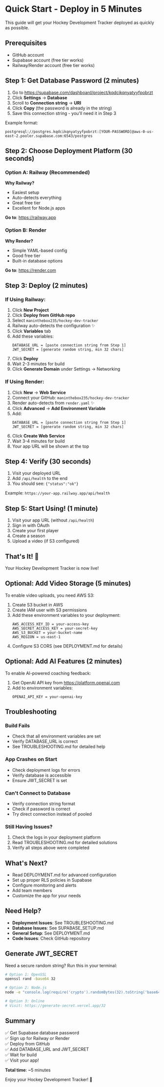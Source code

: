 # Quick Start - Deploy in 5 Minutes

This guide will get your Hockey Development Tracker deployed as quickly as possible.

## Prerequisites

- GitHub account
- Supabase account (free tier works)
- Railway/Render account (free tier works)

## Step 1: Get Database Password (2 minutes)

1. Go to https://supabase.com/dashboard/project/kqdcikqnyatyyfpobrzt
2. Click **Settings** → **Database**
3. Scroll to **Connection string** → **URI**
4. Click **Copy** (the password is already in the string)
5. Save this connection string - you'll need it in Step 3

Example format:
```
postgresql://postgres.kqdcikqnyatyyfpobrzt:[YOUR-PASSWORD]@aws-0-us-east-2.pooler.supabase.com:6543/postgres
```

## Step 2: Choose Deployment Platform (30 seconds)

### Option A: Railway (Recommended)

**Why Railway?**
- Easiest setup
- Auto-detects everything
- Great free tier
- Excellent for Node.js apps

**Go to**: https://railway.app

### Option B: Render

**Why Render?**
- Simple YAML-based config
- Good free tier
- Built-in database options

**Go to**: https://render.com

## Step 3: Deploy (2 minutes)

### If Using Railway:

1. Click **New Project**
2. Click **Deploy from GitHub repo**
3. Select `maninthebox235/hockey-dev-tracker`
4. Railway auto-detects the configuration ✨
5. Click **Variables** tab
6. Add these variables:
   ```
   DATABASE_URL = [paste connection string from Step 1]
   JWT_SECRET = [generate random string, min 32 chars]
   ```
7. Click **Deploy**
8. Wait 2-3 minutes for build
9. Click **Generate Domain** under Settings → Networking

### If Using Render:

1. Click **New** → **Web Service**
2. Connect your GitHub: `maninthebox235/hockey-dev-tracker`
3. Render auto-detects from `render.yaml` ✨
4. Click **Advanced** → **Add Environment Variable**
5. Add:
   ```
   DATABASE_URL = [paste connection string from Step 1]
   JWT_SECRET = [generate random string, min 32 chars]
   ```
6. Click **Create Web Service**
7. Wait 3-4 minutes for build
8. Your app URL will be shown at the top

## Step 4: Verify (30 seconds)

1. Visit your deployed URL
2. Add `/api/health` to the end
3. You should see: `{"status":"ok"}`

Example: `https://your-app.railway.app/api/health`

## Step 5: Start Using! (1 minute)

1. Visit your app URL (without `/api/health`)
2. Sign in with OAuth
3. Create your first player
4. Create a season
5. Upload a video (if S3 configured)

## That's It! 🎉

Your Hockey Development Tracker is now live!

## Optional: Add Video Storage (5 minutes)

To enable video uploads, you need AWS S3:

1. Create S3 bucket in AWS
2. Create IAM user with S3 permissions
3. Add these environment variables to your deployment:
   ```
   AWS_ACCESS_KEY_ID = your-access-key
   AWS_SECRET_ACCESS_KEY = your-secret-key
   AWS_S3_BUCKET = your-bucket-name
   AWS_REGION = us-east-1
   ```
4. Configure S3 CORS (see DEPLOYMENT.md for details)

## Optional: Add AI Features (2 minutes)

To enable AI-powered coaching feedback:

1. Get OpenAI API key from https://platform.openai.com
2. Add to environment variables:
   ```
   OPENAI_API_KEY = your-openai-key
   ```

## Troubleshooting

### Build Fails
- Check that all environment variables are set
- Verify DATABASE_URL is correct
- See TROUBLESHOOTING.md for detailed help

### App Crashes on Start
- Check deployment logs for errors
- Verify database is accessible
- Ensure JWT_SECRET is set

### Can't Connect to Database
- Verify connection string format
- Check if password is correct
- Try direct connection instead of pooled

### Still Having Issues?

1. Check the logs in your deployment platform
2. Read TROUBLESHOOTING.md for detailed solutions
3. Verify all steps above were completed

## What's Next?

- Read DEPLOYMENT.md for advanced configuration
- Set up proper RLS policies in Supabase
- Configure monitoring and alerts
- Add team members
- Customize the app for your needs

## Need Help?

- **Deployment Issues**: See TROUBLESHOOTING.md
- **Database Issues**: See SUPABASE_SETUP.md
- **General Setup**: See DEPLOYMENT.md
- **Code Issues**: Check GitHub repository

## Generate JWT_SECRET

Need a secure random string? Run this in your terminal:

```bash
# Option 1: OpenSSL
openssl rand -base64 32

# Option 2: Node.js
node -e "console.log(require('crypto').randomBytes(32).toString('base64'))"

# Option 3: Online
# Visit: https://generate-secret.vercel.app/32
```

## Summary

✅ Get Supabase database password  
✅ Sign up for Railway or Render  
✅ Deploy from GitHub  
✅ Add DATABASE_URL and JWT_SECRET  
✅ Wait for build  
✅ Visit your app!  

**Total time**: ~5 minutes

Enjoy your Hockey Development Tracker! 🏒

